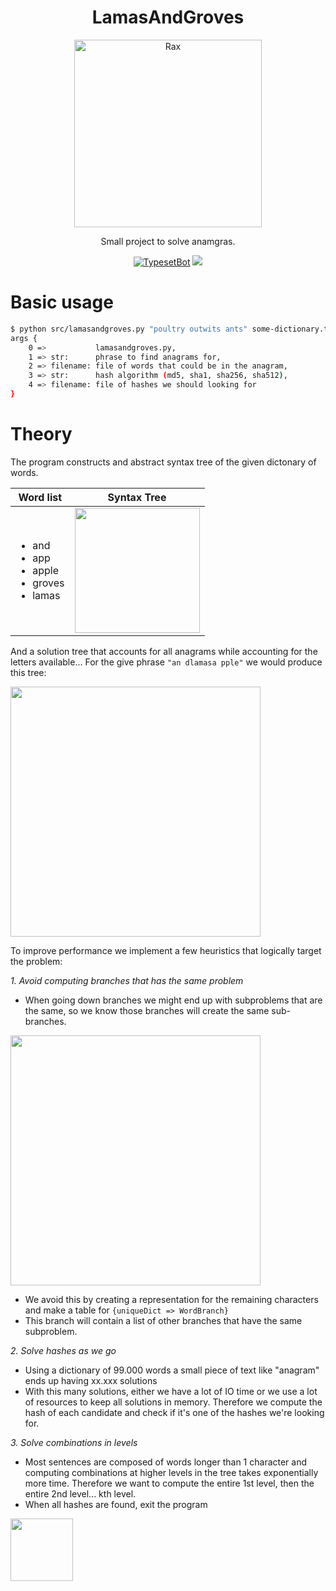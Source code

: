 <h1 align="center">LamasAndGroves</h1>
<p align="center">
    <img alt="Rax" src="https://media1.tenor.com/images/d70ca20256e8f2be561167278e00819c/tenor.gif" width="300">
</p>
<p align="center">
Small project to solve anamgras.
</p>
<p align="center">
<a href="https://travis-ci.org/MGApcDev/LamasAndGroves"><img alt="TypesetBot" src="https://travis-ci.org/MGApcDev/LamasAndGroves.svg?branch=master"></a>
<a class="badge-align" href="https://www.codacy.com/app/mgapcdev/8b35bbd7ff2f5dd7c94fffbb1a3512bc?utm_source=github.com&amp;utm_medium=referral&amp;utm_content=MGApcDev/8b35bbd7ff2f5dd7c94fffbb1a3512bc&amp;utm_campaign=Badge_Grade"><img src="https://api.codacy.com/project/badge/Grade/fe959f1e438a4b6cb167c224562c52fb"/></a>
</p>

# Basic usage
```bash
$ python src/lamasandgroves.py "poultry outwits ants" some-dictionary.txt "md5" hashes-to-find.txt > anagrams.txt
args {
    0 =>           lamasandgroves.py,
    1 => str:      phrase to find anagrams for,
    2 => filename: file of words that could be in the anagram,
    3 => str:      hash algorithm (md5, sha1, sha256, sha512),
    4 => filename: file of hashes we should looking for
}
```

# Theory

The program constructs and abstract syntax tree of the given dictonary of words.

   
| Word list        | Syntax Tree           |
| ------------- |:-------------:|
| <ul><li>and</li><li>app</li><li>apple</li><li>groves</li><li>lamas</li></ul> | <img src="https://i.imgur.com/nF1jzS0.png" width="200"> |



And a solution tree that accounts for all anagrams while accounting for the letters available...
For the give phrase ```"an dlamasa pple"``` we would produce this tree:


<img src="https://i.imgur.com/gSJdExL.png" width="400">


To improve performance we implement a few heuristics that logically target the problem:

_1. Avoid computing branches that has the same problem_
- When going down branches we might end up with subproblems that are the same, so we know those branches will create the same sub-branches.
<img src="https://i.imgur.com/DlpWHPm.png" width="400">

- We avoid this by creating a representation for the remaining characters and make a table for 
```{uniqueDict => WordBranch}```
- This branch will contain a list of other branches that have the same subproblem.

_2. Solve hashes as we go_
- Using a dictionary of 99.000 words a small piece of text like "anagram" ends up having xx.xxx solutions
- With this many solutions, either we have a lot of IO time or we use a lot of resources to keep all solutions in memory. Therefore we compute the hash of each candidate and check if it's one of the hashes we're looking for.

_3. Solve combinations in levels_
- Most sentences are composed of words longer than 1 character and computing combinations at higher levels in the tree takes exponentially more time. Therefore we want to compute the entire 1st level, then the entire 2nd level... kth level.
- When all hashes are found, exit the program


<img src="https://i.imgur.com/bCyFtQG.gif" height="100">
